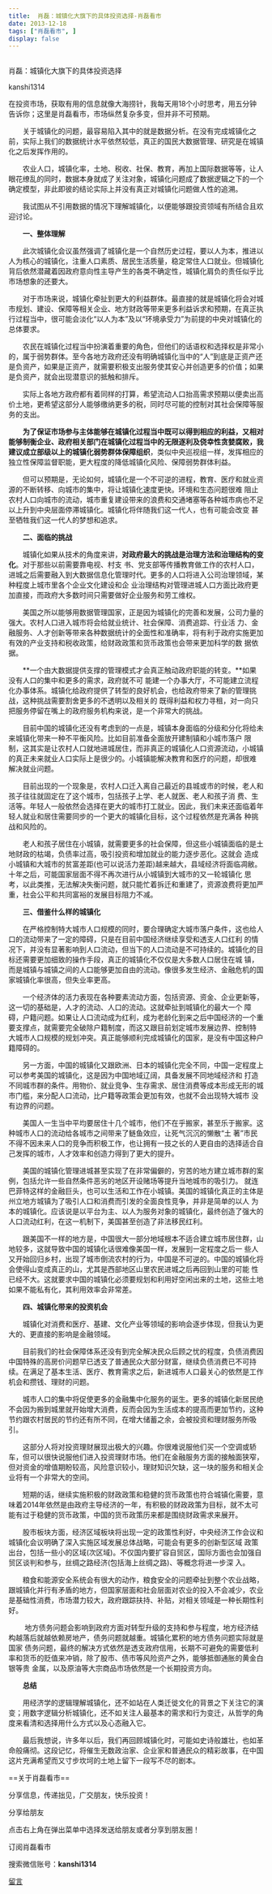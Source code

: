 ```yaml
---
title:  肖磊：城镇化大旗下的具体投资选择-肖磊看市
date: 2013-12-18
tags: ["肖磊看市", ]
display: false
---
```



## 



肖磊：城镇化大旗下的具体投资选择




kanshi1314




在投资市场，获取有用的信息就像大海捞针，我每天用18个小时思考，用五分钟告诉你；这里是肖磊看市，市场纵然复杂多变，但并非不可预期。


　　关于城镇化的问题，最容易陷入其中的就是数据分析。在没有完成城镇化之前，实际上我们的数据统计水平依然较低，真正的国民大数据管理、研究是在城镇化之后发挥作用的。

　　农业人口，城镇化率，土地、税收、社保、教育，再加上国际数据等等，让人眼花缭乱的同时，数据本身就成了关注对象，城镇化问题成了数据逻辑之下的一个确定模型，非此即彼的结论实际上并没有真正对城镇化问题做人性的追溯。

　　我试图从不引用数据的情况下理解城镇化，以便能够跟投资领域有所结合且欢迎讨论。

　　**一、整体理解**

　　此次城镇化会议虽然强调了城镇化是一个自然历史过程，要以人为本，推进以人为核心的城镇化，注重人口素质、居民生活质量，稳定常住人口就业。但城镇化背后依然潜藏着因政府意向性主导产生的各类不确定性，城镇化肩负的责任似乎比市场想象的还要大。

　　对于市场来说，城镇化牵扯到更大的利益群体。最直接的就是城镇化将会对城市规划、建设、保障等相关企业、地方财政等带来更多利益诉求和预期，在真正执行过程当中，很可能会淡化“以人为本”及以“环境承受力”为前提的中央对城镇化的总体要求。

　　农民在城镇化过程当中扮演着重要的角色，但他们的话语权和选择权是非常小的，属于弱势群体。至今各地方政府还没有明确城镇化当中的“人”到底是正资产还是负资产，如果是正资产，就需要积极支出服务使其安心并创造更多的价值；如果是负资产，就会出现潜意识的抵触和排斥。

　　实际上各地方政府都有着同样的打算，希望流动人口抬高需求预期以便卖出高价土地，更希望这部分人能够缴纳更多的税，同时尽可能的控制对其社会保障等服务的支出。

　　**为了保证市场参与主体能够在城镇化过程当中既可以得到相应的利益，又相对能够制衡企业、政府相关部门在城镇化过程当中的无限逐利及侥幸性贪婪腐败，我建议成立部级以上的城镇化弱势群体保障组织**，类似中央巡视组一样，发挥相应的独立性保障监督职能，更大程度的降低城镇化风险、保障弱势群体利益。

　　但可以预期是，无论如何，城镇化是一个不可逆的进程，教育、医疗和就业资源的不断转移、向城市的集中，将让城镇化速度更快。环境和生态问题很难
阻止农村人口向城市的流动，城市重复建设带来的浪费和交通堵塞等各种城市病也不足以上升到中央层面停滞城镇化。城镇化将伴随我们这一代人，也有可能会改变
甚至牺牲我们这一代人的梦想和追求。

　　**二、面临的挑战**

　　城镇化如果从技术的角度来讲，**对政府最大的挑战是治理方法和治理结构的变化**。对于那些以前需要靠电视、村支
书、党支部等传播教育做工作的农村人口，进城之后需要融入到大数据信息化管理时代。更多的人口将进入公司治理领域，某种程度上城市里各个企业文化建设和企
业治理结构对管理进城人口方面比政府更加直接，而政府大多数时间只需要做好企业服务和劳工维权。

　　美国之所以能够用数据管理国家，正是因为城镇化的完善和发展，公司力量的强大。农村人口进入城市将会给就业统计、社会保障、消费追踪、行业活
力、金融服务、人才创新等带来各种数据统计的全面性和准确率，将有利于政府实施更加有效的产业支持和税收政策，给财政政策和货币政策也会带来更加科学的数
据依据。

　　**一个由大数据提供支撑的管理模式才会真正触动政府职能的转变。**如果没有人口的集中和更多的需求，政府就不可
能建一个办事大厅，不可能建立流程化办事体系。城镇化给政府提供了转型的良好机会，也给政府带来了新的管理挑战，这种挑战需要割舍更多的不透明以及相关的
既得利益和权力寻租，对一向只把服务停留在嘴上的政府服务机构来说，是一个非常大的挑战。

　　目前中国的城镇化还没有考虑到的一点是，城镇本身面临的分级和分化将给未来城镇化带来一种不平衡风险。比如目前准备全面放开建制镇和小城市落户
限制，这其实是让农村人口就地进城居住，而非真正的城镇化人口资源流动，小城镇的真正未来就业人口实际上是很少的。小城镇能解决教育和医疗的问题，却很难
解决就业问题。

　　目前出现的一个现象是，农村人口迁入离自己最近的县城或市的时候，老人和孩子往往就固定在了这个城市，包括孩子上学、老人就医、老人和孩子消
费、生活等。年轻人一般依然会选择在更大的城市打工就业。因此，我们未来还面临着年轻人就业和居住需要同步的一个更大的城镇化目标，这个过程依然是充满各
种挑战和风险的。

　　老人和孩子居住在小城镇，就需要更多的社会保障，但这些小城镇面临的是土地财政的枯竭，负债率过高，吸引投资和增加就业的能力逐步恶化。这就会
造成小城镇和大城市的贫富差距(也可以说活力差距)越来越大，县域经济将面临凋敝。十年之后，可能国家层面不得不再次进行从小城镇到大城市的又一轮城镇化
思考，以此类推，无法解决失衡问题，就只能忙着拆迁和重建了，资源浪费将更加严重，社会公平和共同富裕的发展目标阻力不减。

　　**三、借鉴什么样的城镇化**

　　在严格控制特大城市人口规模的同时，要合理确定大城市落户条件，这也给人口的流动带来了一定的障碍，只是在目前中国经济继续享受和透支人口红利
的情况下，并没有显著影响到人口流动，但当下的人口流动是不可持续的。城镇化的目标还需要更加细致的操作手段，真正的城镇化不仅仅是大多数人口居住在城
镇，而是城镇与城镇之间的人口能够更加自由的流动。像很多发生经济、金融危机的国家城镇化率很高，但失业率更高。

　　一个经济体的活力表现在各种要素流动方面，包括资源、资金、企业更新等，这一切的基础是，人才的流动、人口的流动。这就牵扯到城镇化的最大一个
障碍，户籍问题。如果让人口流动成为红利，成为老龄化到来之后中国经济的一个重要支撑点，就需要完全破除户籍制度，而这又跟目前划定城市发展边界、控制特
大城市人口规模的规划冲突。真正能够顺利完成城镇化的国家，是没有中国这种户籍障碍的。

　　另一方面，中国的城镇化又跟欧洲、日本的城镇化完全不同，中国一定程度上可以参考美国的城镇化，这是因为中国地域辽阔，具备发展不同地域经济和
打造不同城市群的条件。用物价、就业竞争、生存需求、居住消费等成本形成无形的城市门槛，来分配人口流动，比户籍等政策会更加有效，也就不会出现特大城市
没有边界的问题。

　　美国人一生当中平均要居住十几个城市，他们不在乎搬家，甚至乐于搬家。这种城市人口的流动给各城市之间带来了鲢鱼效应，让死气沉沉的懒散“土
著”市民不得不因未来人口的竞争而积极工作，也让拥有一技之长的人更自由的选择适合自己发挥的城市，人才效率和创造力得到了更大的提升。

　　美国的城镇化管理进城甚至实现了在非常偏僻的，穷苦的地方建立城市群的案例，包括允许一些自然条件恶劣的地区开设赌场等提升当地城市的吸引力。
就连巴菲特这样的金融巨头，也可以生活和工作在小城镇。美国的城镇化真正的主体是州立地方城镇为了吸引人口和消费而引发的全面良性竞争，并非是简单的以人
为本的城镇化。应该说是以平台为主、以人为服务对象的城镇化，最终创造了强大的人口流动红利，在这一机制下，美国甚至创造了非法移民红利。

　　跟美国不一样的地方是，中国很大一部分地域根本不适合建立城市居住群，山地较多，这就导致中国的城镇化话很难像美国一样，发展到一定程度之后一
些人又开始回归乡村，出现了城市倒流农村的行为，中国是不可逆的。中国的城镇化将会使得山变成真正的山，尤其是西部地区山里农民进城之后再回到山里的可能
性已经不大。这就要求中国的城镇化必须要规划和利用好空闲出来的土地，这些土地如果不能私有化，其利用效率会非常差。

　　**四、城镇化带来的投资机会**

　　城镇化对消费和医疗、基建、文化产业等领域的影响会逐步体现，但我认为更大的、更直接的影响是金融领域。

　　目前我们的社会保障体系还没有到完全解决民众后顾之忧的程度，负债消费因中国特殊的高房价问题早已透支了普通民众大部分财富，继续负债消费已不可持续。在满足了基本生活、医疗、教育需求之后，新进城市人口最关心的依然是工作机会和攒钱、理财的问题。

　　城市人口的集中将促使更多的金融集中化服务的诞生。更多的城镇化新居民绝不会因为搬到城里就开始增大消费，反而会因为生活成本的提高而更加节约，这种节约跟农村居民的节约还有所不同，在增大储蓄之余，会被投资和理财服务所吸引。

　　这部分人将对投资理财展现出极大的兴趣。你很难说服他们买一个空调或轿车，但可以很快说服他们进入投资理财市场。他们在金融服务方面的接触面狭窄，但对资金的增值期盼较高，风险意识较小，理财知识欠缺，这一块的服务和相关企业将有一个非常大的空间。

　　短期的话，继续实施积极的财政政策和稳健的货币政策也符合城镇化需要，意味着2014年依然是由政府主导经济的一年，有积极的财政政策为目标，就不太可能有过于稳健的货币政策，中国的货币政策历来都是围绕财政需求来展开。

　　股市板块方面，经济区域板块将出现一定的政策性利好，中央经济工作会议和城镇化会议明确了深入实施区域发展总体战略，可能会有更多的创新型区域
政策出台，包括一些小的区域(次区域)。不仅国内要扩容自贸区，国际方面也会加强自贸区谈判和参与，丝绸之路经济(包括海上丝绸之路)、等概念将进一步深
入。

　　粮食和能源安全系统会有很大的动作，粮食安全的问题牵扯到整个农业战略，跟城镇化并行有矛盾的地方，但国家层面和社会层面对农业的投入不会减少，农业是基础性消费，市场潜力较大，政府跟踪扶持、补贴，对相关领域是一种长期性利好。

　
　地方债务问题会影响到政府方面对转型升级的支持和参与程度，地方经济结构越落后就越依赖房地产，债务问题就越重。城镇化累积的地方债务问题实际就是国家
债务问题，最终的解决方式依然是透支政府信用，长期不可避免的需要低利率和货币的贬值来冲销，除了股市、债市等风险资产之外，能够抵御通胀的黄金白银等贵
金属，以及原油等大宗商品市场依然是一个长期投资方向。

　　**总结**

　　用经济学的逻辑理解城镇化，还不如站在人类迁徙文化的背景之下关注它的演变；用数字逻辑分析城镇化，还不如关注人最基本的需求和行为变迁，从哲学的角度来看清和选择用什么方式以及心态融入它。

　　最后我想说，许多年以后，我们再回顾城镇化时，可能如史诗般雄壮，也如革命般痛彻。这段记忆，将催生无数政治家、企业家和普通民众的精彩故事，在中国这片充满希望而又寸步坎坷的土地上留下一段写不尽的剧本。





==关于肖磊看市==

分享信息，传递拙见，广交朋友，快乐投资！



分享给朋友

点击右上角在弹出菜单中选择发送给朋友或者分享到朋友圈！　



订阅肖磊看市

搜索微信账号：**kanshi1314**











[留言](javascript:;)